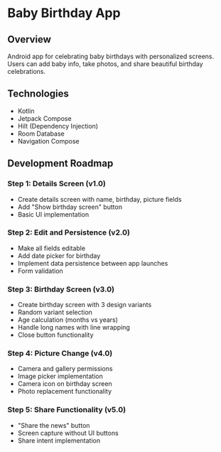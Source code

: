 # Baby Birthday App

## Overview

Android app for celebrating baby birthdays with personalized screens. Users can add baby info, take photos, and share beautiful birthday celebrations.

## Technologies

- Kotlin
- Jetpack Compose
- Hilt (Dependency Injection)
- Room Database
- Navigation Compose

## Development Roadmap

### Step 1: Details Screen (v1.0)
- Create details screen with name, birthday, picture fields
- Add "Show birthday screen" button
- Basic UI implementation

### Step 2: Edit and Persistence (v2.0)
- Make all fields editable
- Add date picker for birthday
- Implement data persistence between app launches
- Form validation

### Step 3: Birthday Screen (v3.0)
- Create birthday screen with 3 design variants
- Random variant selection
- Age calculation (months vs years)
- Handle long names with line wrapping
- Close button functionality

### Step 4: Picture Change (v4.0)
- Camera and gallery permissions
- Image picker implementation
- Camera icon on birthday screen
- Photo replacement functionality

### Step 5: Share Functionality (v5.0)
- "Share the news" button
- Screen capture without UI buttons
- Share intent implementation